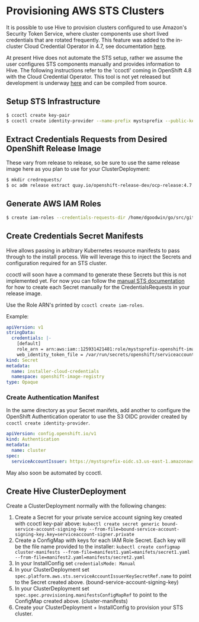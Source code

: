 # Provisioning AWS STS Clusters

It is possible to use Hive to provision clusters configured to use Amazon's Security Token Service, where cluster components use short lived credentials that are rotated frequently. This feature was added to the in-cluster Cloud Credential Operator in 4.7, see documentation [here](https://docs.openshift.com/container-platform/4.7/authentication/managing_cloud_provider_credentials/cco-mode-sts.html).

At present Hive does not automate the STS setup, rather we assume the user configures STS components manually and provides information to Hive. The following instructions refer to the 'ccoctl' coming in OpenShift 4.8 with the Cloud Credential Operator. This tool is not yet released but development is underway [here](https://github.com/openshift/cloud-credential-operator) and can be compiled from source.

## Setup STS Infrastructure

```bash
$ ccoctl create key-pair
$ ccoctl create identity-provider --name-prefix mystsprefix --public-key-file serviceaccount-signer.public --region us-east-1
```

## Extract Credentials Requests from Desired OpenShift Release Image

These vary from release to release, so be sure to use the same release image here as you plan to use for your ClusterDeployment:

```bash
$ mkdir credrequests/
$ oc adm release extract quay.io/openshift-release-dev/ocp-release:4.7.1-x86_64 --credentials-requests --cloud=aws > credrequests/credrequests.yaml
```

## Generate AWS IAM Roles

```bash
$ create iam-roles --credentials-requests-dir /home/dgoodwin/go/src/github.com/openshift/cloud-credential-operator/sts/credrequests/ --identity-provider-arn arn:aws:iam::125931421481:oidc-provider/dgoodsts2-oidc.s3.us-east-1.amazonaws.com --name-prefix dgoodsts2 --region us-east-1
```

## Create Credentials Secret Manifests

Hive allows passing in arbitrary Kubernetes resource manifests to pass through to the install process. We will leverage this to inject the Secrets and configuration required for an STS cluster.

ccoctl will soon have a command to generate these Secrets but this is not implemented yet. For now you can follow the [manual STS documentation](https://docs.openshift.com/container-platform/4.7/authentication/managing_cloud_provider_credentials/cco-mode-sts.html) for how to create each Secret manually for the CredentialsRequests in your release image.

Use the Role ARN's printed by `ccoctl create iam-roles`.

Example:

```yaml
apiVersion: v1
stringData:
  credentials: |-
    [default]
    role_arn = arn:aws:iam::125931421481:role/mystsprefix-openshift-image-registry-installer-cloud-credentials
    web_identity_token_file = /var/run/secrets/openshift/serviceaccount/token
kind: Secret
metadata:
  name: installer-cloud-credentials
  namespace: openshift-image-registry
type: Opaque
```


### Create Authentication Manifest

In the same directory as your Secret manifets, add another to configure the OpenShift Authentication operator to use the S3 OIDC provider created by `ccoctl create identity-provider`.

```yaml
apiVersion: config.openshift.io/v1
kind: Authentication
metadata:
  name: cluster
spec:
  serviceAccountIssuer: https://mystsprefix-oidc.s3.us-east-1.amazonaws.com
```

May also soon be automated by ccoctl.

## Create Hive ClusterDeployment

Create a ClusterDeployment normally with the following changes:

  1. Create a Secret for your private service account signing key created with ccoctl key-pair above: `kubectl create secret generic bound-service-account-signing-key --from-file=bound-service-account-signing-key.key=serviceaccount-signer.private`
  1. Create a ConfigMap with keys for each IAM Role Secret. Each key will be the file name provided to the installer: `kubectl create configmap cluster-manifests --from-file=manifest1.yaml=manifets/secret1.yaml --from-file=manifest2.yaml=manifests/secret2.yaml`
  1. In your InstallConfig set `credentialsMode: Manual`
  1. In your ClusterDeployment set `spec.platform.aws.sts.serviceAccountIssuerKeySecretRef.name` to point to the Secret created above. (bound-service-account-signing-key)
  1. In your ClusterDeployment set `spec.spec.provisioning.manifestsConfigMapRef` to point to the ConfigMap created above. (cluster-manifests)
  1. Create your ClusterDeployment + InstallConfig to provision your STS cluster.
